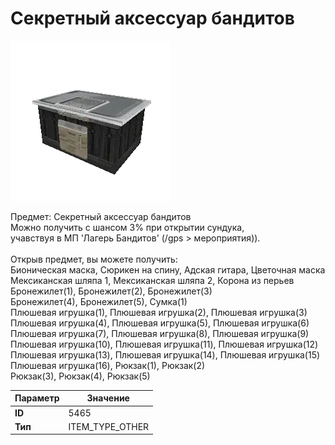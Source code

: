 # Секретный аксессуар бандитов

![Item Image](../img/5465.webp?raw=true)

Предмет: Секретный аксессуар бандитов<br>Можно получить с шансом 3% при открытии сундука, <br>учавствуя в МП 'Лагерь Бандитов' (/gps > мероприятия)).<br><br>Открыв предмет, вы можете получить:<br>Бионическая маска, Сюрикен на спину, Адская гитара, Цветочная маска<br>Мексиканская шляпа 1, Мексиканская шляпа 2, Корона из перьев<br>Бронежилет(1), Бронежилет(2), Бронежилет(3)<br>Бронежилет(4), Бронежилет(5), Сумка(1)<br>Плюшевая игрушка(1), Плюшевая игрушка(2), Плюшевая игрушка(3)<br>Плюшевая игрушка(4), Плюшевая игрушка(5), Плюшевая игрушка(6)<br>Плюшевая игрушка(7), Плюшевая игрушка(8), Плюшевая игрушка(9)<br>Плюшевая игрушка(10), Плюшевая игрушка(11), Плюшевая игрушка(12)<br>Плюшевая игрушка(13), Плюшевая игрушка(14), Плюшевая игрушка(15)<br>Плюшевая игрушка(16), Рюкзак(1), Рюкзак(2)<br>Рюкзак(3), Рюкзак(4), Рюкзак(5)<br>


| Параметр | Значение |
|----------|----------|
| **ID** | 5465 |
| **Тип** | ITEM_TYPE_OTHER |

